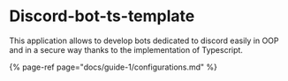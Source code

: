 # Discord-bot-ts-template

This application allows to develop bots dedicated to discord easily in OOP and in a secure way thanks to the implementation of Typescript.

{% page-ref page="docs/guide-1/configurations.md" %}



